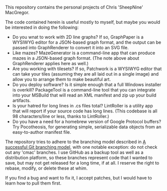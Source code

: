 This repository contains the personal projects of Chris 'SheepNine' MacGregor.

The code contained herein is useful mostly to myself, but maybe you would be interested in doing the following:

* Do you wnat to work with 2D line graphs? If so, GraphPaper is a WYSIWYG editor for a JSON-based graph format, and the output can be passed into GraphRenderer to convert it into an SVG file.
* Like mazes? MazeGenerator is a command-line app that can produce mazes in a JSON-based graph format. (The note above about GraphRenderer applies here as well.)
* Are you working with tilesets? If so, Patchwork is a WYSIWYG editor that can take your tiles (assuming they are all laid out in a single image) and allow you to arrange them to make beautiful art.
* Do you deploy software? Is it simple enough that a full Windows installer is overkill? PackageTool is a command-line tool that you can integrate into your MSBuild that will read an XML manifest and zip up your build artifacts.
* Is your hatred for long lines in .cs files total? LintRoller is a utility app that will report if your source code has long lines. (This codebase is all 98 characters/line or less, thanks to LintRoller.)
* Do you have a need for a homebrew version of Google Protocol buffers? Try Pocotheosis, for generating simple, serializable data objects from an easy-to-author manifest file.

The repository tries to adhere to the branching model described in [A successful Git branching model](http://nvie.com/posts/a-successful-git-branching-model/), with one notable exception: do not check out any 'cmac' branches. I use GitHub as a backup tool as well as a distribution platform, so these branches represent code that I wanted to save, but may not get released for a long time, if at all. I reserve the right to rebase, modify, or delete these at whim.

If you find a bug and want to fix it, I accept patches, but I would have to learn how to pull them first.